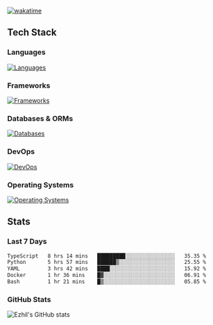 [![wakatime](https://wakatime.com/badge/user/e780b5d2-6a76-4fde-a594-4ff159327ad3.svg)](https://wakatime.com/@e780b5d2-6a76-4fde-a594-4ff159327ad3)

## Tech Stack

### Languages

[![Languages](https://skillicons.dev/icons?i=python,java,kotlin,javascript,typescript,php,go,rust&theme=dark)](https://skillicons.dev)

### Frameworks

[![Frameworks](https://skillicons.dev/icons?i=react,next,tailwind,express,flask,jquery,bootstrap&theme=dark)](https://skillicons.dev)

### Databases & ORMs

[![Databases](https://skillicons.dev/icons?i=mysql,postgres,mongodb,prisma&theme=dark)](https://skillicons.dev)

### DevOps

[![DevOps](https://skillicons.dev/icons?i=aws,azure,gcp,cloudflare,vercel,docker,git,github,githubactions,nginx&theme=dark)](https://skillicons.dev)

### Operating Systems

[![Operating Systems](https://skillicons.dev/icons?i=windows,ubuntu&theme=dark)](https://skillicons.dev)

## Stats

### Last 7 Days

<!--START_SECTION:waka-->

```txt
TypeScript   8 hrs 14 mins   █████████░░░░░░░░░░░░░░░░   35.35 %
Python       5 hrs 57 mins   ██████▒░░░░░░░░░░░░░░░░░░   25.55 %
YAML         3 hrs 42 mins   ████░░░░░░░░░░░░░░░░░░░░░   15.92 %
Docker       1 hr 36 mins    █▓░░░░░░░░░░░░░░░░░░░░░░░   06.91 %
Bash         1 hr 21 mins    █▒░░░░░░░░░░░░░░░░░░░░░░░   05.85 %
```

<!--END_SECTION:waka-->

### GitHub Stats

![Ezhil's GitHub stats](https://github-readme-stats.vercel.app/api?username=ezhil56x&theme=dark&show_icons=true)
